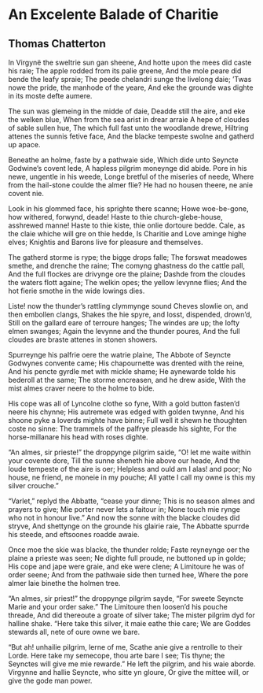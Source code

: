 # An Excelente Balade of Charitie
## Thomas Chatterton
In Virgynë the sweltrie sun gan sheene,
And hotte upon the mees did caste his raie;
The apple rodded from its palie greene,
And the mole peare did bende the leafy spraie;
The peede chelandri sunge the livelong daie;
’Twas nowe the pride, the manhode of the yeare,
And eke the grounde was dighte in its moste defte aumere.

The sun was glemeing in the midde of daie,
Deadde still the aire, and eke the welken blue,
When from the sea arist in drear arraie
A hepe of cloudes of sable sullen hue,
The which full fast unto the woodlande drewe,
Hiltring attenes the sunnis fetive face,
And the blacke tempeste swolne and gatherd up apace.

Beneathe an holme, faste by a pathwaie side,
Which dide unto Seyncte Godwine’s covent lede,
A hapless pilgrim moneynge did abide.
Pore in his newe, ungentle in his weede,
Longe bretful of the miseries of neede,
Where from the hail-stone coulde the almer flie?
He had no housen theere, ne anie covent nie.

Look in his glommed face, his sprighte there scanne;
Howe woe-be-gone, how withered, forwynd, deade!
Haste to thie church-glebe-house, asshrewed manne!
Haste to thie kiste, thie onlie dortoure bedde.
Cale, as the claie whiche will gre on thie hedde,
Is Charitie and Love aminge highe elves;
Knightis and Barons live for pleasure and themselves.

The gatherd storme is rype; the bigge drops falle;
The forswat meadowes smethe, and drenche the raine;
The comyng ghastness do the cattle pall,
And the full flockes are drivynge ore the plaine;
Dashde from the cloudes the waters flott againe;
The welkin opes; the yellow levynne flies;
And the hot fierie smothe in the wide lowings dies.

Liste! now the thunder’s rattling clymmynge sound
Cheves slowlie on, and then embollen clangs,
Shakes the hie spyre, and losst, dispended, drown’d,
Still on the gallard eare of terroure hanges;
The windes are up; the lofty elmen swanges;
Again the levynne and the thunder poures,
And the full cloudes are braste attenes in stonen showers.

Spurreynge his palfrie oere the watrie plaine,
The Abbote of Seyncte Godwynes convente came;
His chapournette was drented with the reine,
And his pencte gyrdle met with mickle shame;
He aynewarde tolde his bederoll at the same;
The storme encreasen, and he drew aside,
With the mist almes craver neere to the holme to bide.

His cope was all of Lyncolne clothe so fyne,
With a gold button fasten’d neere his chynne;
His autremete was edged with golden twynne,
And his shoone pyke a loverds mighte have binne;
Full well it shewn he thoughten coste no sinne:
The trammels of the palfrye pleasde his sighte,
For the horse-millanare his head with roses dighte.

“An almes, sir prieste!” the droppynge pilgrim saide,
“O! let me waite within your covente dore,
Till the sunne sheneth hie above our heade,
And the loude tempeste of the aire is oer;
Helpless and ould am I alas! and poor;
No house, ne friend, ne moneie in my pouche;
All yatte I call my owne is this my silver crouche.”

“Varlet,” replyd the Abbatte, “cease your dinne;
This is no season almes and prayers to give;
Mie porter never lets a faitour in;
None touch mie rynge who not in honour live.”
And now the sonne with the blacke cloudes did stryve,
And shettynge on the grounde his glairie raie,
The Abbatte spurrde his steede, and eftsoones roadde awaie.

Once moe the skie was blacke, the thunder rolde;
Faste reyneynge oer the plaine a prieste was seen;
Ne dighte full proude, ne buttoned up in golde;
His cope and jape were graie, and eke were clene;
A Limitoure he was of order seene;
And from the pathwaie side then turned hee,
Where the pore almer laie binethe the holmen tree.

“An almes, sir priest!” the droppynge pilgrim sayde,
“For sweete Seyncte Marie and your order sake.”
The Limitoure then loosen’d his pouche threade,
And did thereoute a groate of silver take;
The mister pilgrim dyd for halline shake.
“Here take this silver, it maie eathe thie care;
We are Goddes stewards all, nete of oure owne we bare.

“But ah! unhailie pilgrim, lerne of me,
Scathe anie give a rentrolle to their Lorde.
Here take my semecope, thou arte bare I see;
Tis thyne; the Seynctes will give me mie rewarde.”
He left the pilgrim, and his waie aborde.
Virgynne and hallie Seyncte, who sitte yn gloure,
Or give the mittee will, or give the gode man power.